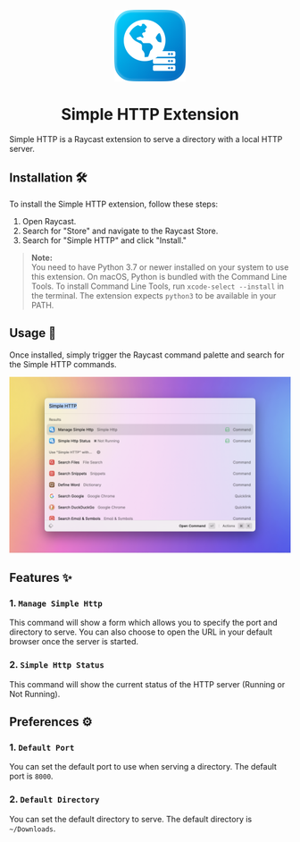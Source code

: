 <p align="center">
  <img src="./assets/icon.png" height="128">
  <h1 align="center">Simple HTTP Extension</h1>
</p>

Simple HTTP is a Raycast extension to serve a directory with a local HTTP server.

## Installation 🛠️

To install the Simple HTTP extension, follow these steps:

1. Open Raycast.
2. Search for "Store" and navigate to the Raycast Store.
3. Search for "Simple HTTP" and click "Install."

> **Note:**  
> You need to have Python 3.7 or newer installed on your system to use this extension. On macOS, Python is
> bundled with the Command Line Tools. To install Command Line Tools, run `xcode-select --install` in the terminal.
> The extension expects `python3` to be available in your PATH.

## Usage 🚀

Once installed, simply trigger the Raycast command palette and search for the Simple HTTP commands.

<p align="center">
  <img src="metadata/simple-http-1.png" alt="Raycast Command Palette for Simple HTTP">
</p>

## Features ✨

### 1. `Manage Simple Http`

This command will show a form which allows you to specify the port and directory to serve. You can also choose to open
the URL in your default browser once the server is started.

### 2. `Simple Http Status`

This command will show the current status of the HTTP server (Running or Not Running).

## Preferences ⚙️

### 1. `Default Port`

You can set the default port to use when serving a directory. The default port is `8000`.

### 2. `Default Directory`

You can set the default directory to serve. The default directory is `~/Downloads`.
